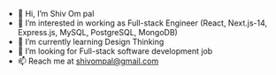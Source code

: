 - 👋 Hi, I’m Shiv Om pal
- 👀 I’m interested in working as Full-stack Engineer (React, Next.js-14, Express.js, MySQL, PostgreSQL, MongoDB)
- 🌱 I’m currently learning Design Thinking
- 💞️ I’m looking for Full-stack software development job
- 📫 Reach me at shivompal@gmail.com

<!---
shivompal/shivompal is a ✨ special ✨ repository because its `README.md` (this file) appears on your GitHub profile.
You can click the Preview link to take a look at your changes.
--->
